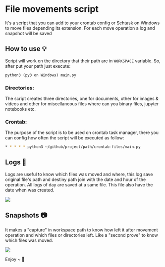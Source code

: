 # File movements script 
It's a script that you can add to your crontab config or Schtask on Windows to move files depending its extension. For each move operation a log and snapshot will be saved

## How to use 💡
Script will work on the directory that their path are in `WORKSPACE` variable. So, after put your path just execute:
```python
python3 (py3 on Windows) main.py
```

### Directories:
The script creates three directories, one for documents, other for images & videos and other for miscellaneous files where can you binary files, jupyter notebooks etc. 

### Crontab:
The purpose of the script is to be used on crontab task manager, there you can config how often the script will be executed as follow:
```bash
* * * * * python3 ~/github/project/path/crontab-files/main.py 
```

## Logs 📃
Logs are useful to know which files was moved and where, this log save original file's path and destiny path join with the date and hour of the operation. 
All logs of day are saved at a same file. This file also have the date when was created.

![](https://i.imgur.com/r2dYfJy.png)

## Snapshots 📷
It makes a "capture" in workspace path to know how left it after movement operation and which files or directories left. Like a "second prove" to know which files was moved.

![](https://i.imgur.com/eYm7HxR.png)

Enjoy ~ :bamboo:
